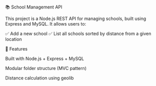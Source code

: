📚 School Management API

This project is a Node.js REST API for managing schools, built using Express and MySQL. It allows users to:

✅ Add a new school
✅ List all schools sorted by distance from a given location

🚀 Features

Built with Node.js + Express + MySQL

Modular folder structure (MVC pattern)

Distance calculation using geolib
